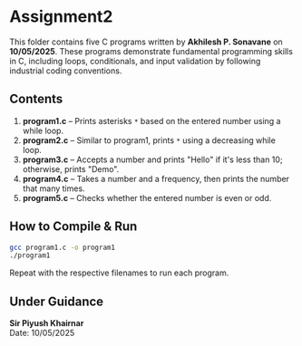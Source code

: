 # Assignment2

This folder contains five C programs written by **Akhilesh P. Sonavane** on **10/05/2025**. These programs demonstrate fundamental programming skills in C, including loops, conditionals, and input validation by following industrial coding conventions.

## Contents

1. **program1.c** – Prints asterisks `*` based on the entered number using a while loop.
2. **program2.c** – Similar to program1, prints `*` using a decreasing while loop.
3. **program3.c** – Accepts a number and prints "Hello" if it's less than 10; otherwise, prints "Demo".
4. **program4.c** – Takes a number and a frequency, then prints the number that many times.
5. **program5.c** – Checks whether the entered number is even or odd.

## How to Compile & Run

```bash
gcc program1.c -o program1
./program1
```

Repeat with the respective filenames to run each program.

## Under Guidance

**Sir Piyush Khairnar**  
Date: 10/05/2025